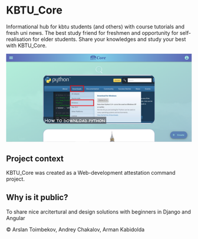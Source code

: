 # KBTU_Core

Informational hub for kbtu students (and others) with course tutorials and fresh uni news. The best study friend for freshmen and opportunity for self-realisation for elder students. Share your knowledges and study your best with KBTU_Core.

![screenshot](image_2023-05-05_23-24-55.png)

## Project context

KBTU_Core was created as a Web-development attestation command project.

## Why is it public?

To share nice arcitertural and design solutions with beginners in Django and Angular

© Arslan Toimbekov, Andrey Chakalov, Arman Kabidolda

